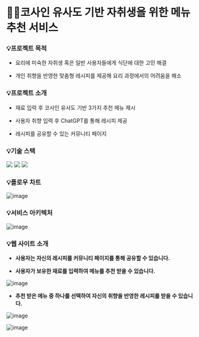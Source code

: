 # 🧑‍🍳코사인 유사도 기반 자취생을 위한 메뉴 추천 서비스

###  💡프로젝트 목적

- 요리에 미숙한 자취생 혹은 일반 사용자들에게 식단에 대한 고민 해결

- 개인 취향을 반영한 맞춤형 레시피를 제공해 요리 과정에서의 어려움을 해소

###  💡프로젝트 소개

- 재료 입력 후 코사인 유사도 기반 3가지 추천 메뉴 제시

- 사용자 취향 입력 후 ChatGPT를 통해 레시피 제공

- 레시피를 공유할 수 있는 커뮤니티 페이지

###  💡기술 스택

<img src="https://img.shields.io/badge/django-092E20?style=for-the-badge&logo=django&logoColor=white">
<img src="https://img.shields.io/badge/mysql-4479A1?style=for-the-badge&logo=mysql&logoColor=white"> 
<img src="https://img.shields.io/badge/scikit--learn-F7931E?style=for-the-badge&logo=scikit-learn&logoColor=white">

###  💡플로우 차트

![image](https://github.com/user-attachments/assets/17a22081-d04c-48e2-8ba2-efc3df6532e9)

###  💡서비스 아키텍처

![image](https://github.com/user-attachments/assets/24a90b46-13ba-491e-9797-10296de6359b)

###  💡웹 사이트 소개

- **사용자는 자신의 레시피를 커뮤니티 페이지를 통해 공유할 수 있습니다.**



- **사용자가 보유한 재료를 입력하여 메뉴를 추천 받을 수 있습니다.**

![image](https://github.com/user-attachments/assets/82bd3970-3b58-4155-bd28-8f17cbaac75f)


- **추천 받은 메뉴 중 하나를 선택하여 자신의 취향을 반영한 레시피를 받을 수 있습니다.**

![image](https://github.com/user-attachments/assets/33471f1b-c2f1-4348-ac8b-3906209c2794)

![image](https://github.com/user-attachments/assets/89494648-66a3-448f-a532-2900fa2dc6cc)
